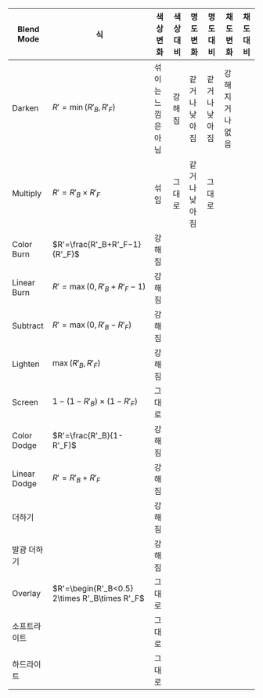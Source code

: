 |Blend Mode|식|색상 변화|색상 대비|명도 변화|명도 대비|채도 변화|채도 대비|
|---|---|---|---|---|---|---|---|
|Darken|$R'=\min(R'_B, R'_F)$|섞이는 느낌은 아님|강해짐|같거나 낮아짐|같거나 낮아짐|강해지거나 없음||
|Multiply|$R'=R'_B\times R'_F$|섞임|그대로|같거나 낮아짐|그대로|||
|Color Burn|$R'=\frac{R'_B+R'_F−1}{R'_F}$|강해짐|||||
|Linear Burn|$R'=\max(0, R'_B+R'_F−1)$|강해짐|||||
|Subtract|$R'=\max(0, R'_B-R'_F)$|강해짐|||||
|Lighten|$\max(R'_B, R'_F)$|강해짐|
|Screen|$1-(1-R'_B)\times (1-R'_F)$|그대로|
|Color Dodge|$R'=\frac{R'_B}{1-R'_F}$|강해짐|
|Linear Dodge|$R'=R'_B+R'_F$|강해짐|
|더하기||강해짐
발광 더하기||강해짐
|Overlay|$R'=\begin{R'_B<0.5} 2\times R'_B\times R'_F$|그대로|
소프트라이트||그대로
하드라이트||그대로
